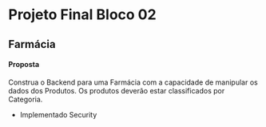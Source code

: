 # Projeto Final Bloco 02

## Farmácia

#### Proposta
Construa o Backend para uma Farmácia com a capacidade de manipular os dados dos Produtos. Os produtos deverão estar classificados por Categoria. 

  - Implementado Security
